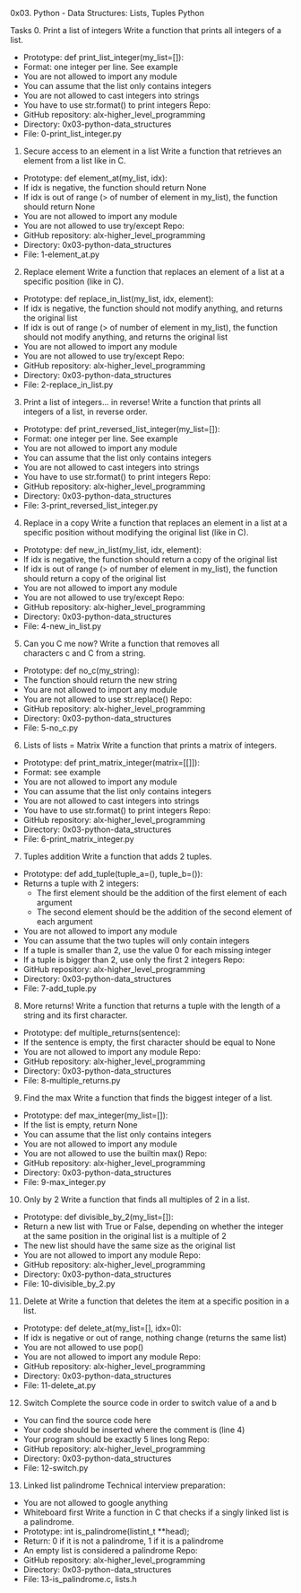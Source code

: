 0x03. Python - Data Structures: Lists, Tuples
Python

Tasks
0. Print a list of integers
Write a function that prints all integers of a list.
* Prototype: def print_list_integer(my_list=[]):
* Format: one integer per line. See example
* You are not allowed to import any module
* You can assume that the list only contains integers
* You are not allowed to cast integers into strings
* You have to use str.format() to print integers
Repo:
* GitHub repository: alx-higher_level_programming
* Directory: 0x03-python-data_structures
* File: 0-print_list_integer.py
 
1. Secure access to an element in a list
Write a function that retrieves an element from a list like in C.
* Prototype: def element_at(my_list, idx):
* If idx is negative, the function should return None
* If idx is out of range (> of number of element in my_list), the function should return None
* You are not allowed to import any module
* You are not allowed to use try/except
Repo:
* GitHub repository: alx-higher_level_programming
* Directory: 0x03-python-data_structures
* File: 1-element_at.py

2. Replace element
Write a function that replaces an element of a list at a specific position (like in C).
* Prototype: def replace_in_list(my_list, idx, element):
* If idx is negative, the function should not modify anything, and returns the original list
* If idx is out of range (> of number of element in my_list), the function should not modify anything, and returns the original list
* You are not allowed to import any module
* You are not allowed to use try/except
Repo:
* GitHub repository: alx-higher_level_programming
* Directory: 0x03-python-data_structures
* File: 2-replace_in_list.py
 
3. Print a list of integers... in reverse!
Write a function that prints all integers of a list, in reverse order.
* Prototype: def print_reversed_list_integer(my_list=[]):
* Format: one integer per line. See example
* You are not allowed to import any module
* You can assume that the list only contains integers
* You are not allowed to cast integers into strings
* You have to use str.format() to print integers
Repo:
* GitHub repository: alx-higher_level_programming
* Directory: 0x03-python-data_structures
* File: 3-print_reversed_list_integer.py
 
4. Replace in a copy
Write a function that replaces an element in a list at a specific position without modifying the original list (like in C).
* Prototype: def new_in_list(my_list, idx, element):
* If idx is negative, the function should return a copy of the original list
* If idx is out of range (> of number of element in my_list), the function should return a copy of the original list
* You are not allowed to import any module
* You are not allowed to use try/except
Repo:
* GitHub repository: alx-higher_level_programming
* Directory: 0x03-python-data_structures
* File: 4-new_in_list.py
 
5. Can you C me now?
Write a function that removes all characters c and C from a string.
* Prototype: def no_c(my_string):
* The function should return the new string
* You are not allowed to import any module
* You are not allowed to use str.replace()
Repo:
* GitHub repository: alx-higher_level_programming
* Directory: 0x03-python-data_structures
* File: 5-no_c.py

6. Lists of lists = Matrix
Write a function that prints a matrix of integers.
* Prototype: def print_matrix_integer(matrix=[[]]):
* Format: see example
* You are not allowed to import any module
* You can assume that the list only contains integers
* You are not allowed to cast integers into strings
* You have to use str.format() to print integers
Repo:
* GitHub repository: alx-higher_level_programming
* Directory: 0x03-python-data_structures
* File: 6-print_matrix_integer.py
 
7. Tuples addition
Write a function that adds 2 tuples.
* Prototype: def add_tuple(tuple_a=(), tuple_b=()):
* Returns a tuple with 2 integers:
    * The first element should be the addition of the first element of each argument
    * The second element should be the addition of the second element of each argument
* You are not allowed to import any module
* You can assume that the two tuples will only contain integers
* If a tuple is smaller than 2, use the value 0 for each missing integer
* If a tuple is bigger than 2, use only the first 2 integers
Repo:
* GitHub repository: alx-higher_level_programming
* Directory: 0x03-python-data_structures
* File: 7-add_tuple.py
 
8. More returns!
Write a function that returns a tuple with the length of a string and its first character.
* Prototype: def multiple_returns(sentence):
* If the sentence is empty, the first character should be equal to None
* You are not allowed to import any module
Repo:
* GitHub repository: alx-higher_level_programming
* Directory: 0x03-python-data_structures
* File: 8-multiple_returns.py

9. Find the max
Write a function that finds the biggest integer of a list.
* Prototype: def max_integer(my_list=[]):
* If the list is empty, return None
* You can assume that the list only contains integers
* You are not allowed to import any module
* You are not allowed to use the builtin max()
Repo:
* GitHub repository: alx-higher_level_programming
* Directory: 0x03-python-data_structures
* File: 9-max_integer.py

10. Only by 2
Write a function that finds all multiples of 2 in a list.
* Prototype: def divisible_by_2(my_list=[]):
* Return a new list with True or False, depending on whether the integer at the same position in the original list is a multiple of 2
* The new list should have the same size as the original list
* You are not allowed to import any module
Repo:
* GitHub repository: alx-higher_level_programming
* Directory: 0x03-python-data_structures
* File: 10-divisible_by_2.py


11. Delete at
Write a function that deletes the item at a specific position in a list.
* Prototype: def delete_at(my_list=[], idx=0):
* If idx is negative or out of range, nothing change (returns the same list)
* You are not allowed to use pop()
* You are not allowed to import any module
Repo:
* GitHub repository: alx-higher_level_programming
* Directory: 0x03-python-data_structures
* File: 11-delete_at.py
 
12. Switch
Complete the source code in order to switch value of a and b
* You can find the source code here
* Your code should be inserted where the comment is (line 4)
* Your program should be exactly 5 lines long
Repo:
* GitHub repository: alx-higher_level_programming
* Directory: 0x03-python-data_structures
* File: 12-switch.py
 
13. Linked list palindrome
Technical interview preparation:
* You are not allowed to google anything
* Whiteboard first
Write a function in C that checks if a singly linked list is a palindrome.
* Prototype: int is_palindrome(listint_t **head);
* Return: 0 if it is not a palindrome, 1 if it is a palindrome
* An empty list is considered a palindrome
 Repo:
* GitHub repository: alx-higher_level_programming
* Directory: 0x03-python-data_structures
* File: 13-is_palindrome.c, lists.h


